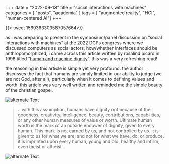 +++
date = "2022-09-13"
title = "social interactions with machines"
categories = [ "posts", "academia" ]
tags = [ "augmented reality", "HCI", "human-centered AI"]
+++

{{< tweet 1569363303587057664>}}

as i was preparing to present in the symposium/panel discussion on “social interactions with machines” at the 2022 DGPs congress where we discussed computers as social actors, how/whether interfaces should be anthropomorphized, i came across this article written by rosalind picard in 1998 titled “[human and machine dignity]”. this was a very refreshing read!

the reasoning in this article is simple yet very profound. the author discusses the fact that humans are simply limited in our ability to judge (we are not God, after all), particularly when it comes to defining values and worth. this article was very well written and reminded me the simple beauty of the christian gospel.

![alternate Text](/img/dgps2.jpg)

> ...with this assumption, humans have dignity not because of their goodness, creativity, intelligence, beauty, contributions, capabilities, or any other human measures of value or worth. Ultimate human worth is the mark of an outside endower of dignity, given to every human. This mark is not earned by us, and not controlled by us. it is given to us for what we are, and not for what we have, do, or produce. it is imprinted upon every human, young and old, healthy and infirm, even theist or atheist.

![alternate Text](/img/dgps1.jpg)

[human and machine dignity]: https://web.media.mit.edu/~picard/personal/dignity/dignity.html